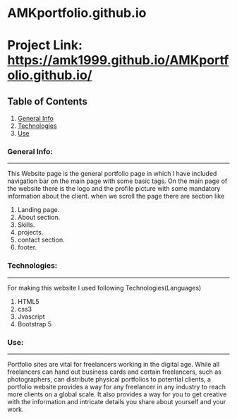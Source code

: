 # AMKportfolio.github.io
# Project Link: https://amk1999.github.io/AMKportfolio.github.io/
## Table of Contents
1. [General Info](#general-info)
2. [Technologies](#technologies)
3. [Use](#Use)

### General Info:
***
This Website page is the general portfolio page in which I have included navigation bar on the main page with some basic tags. On the main page of the website there is the logo and the profile picture with some mandatory information about the client. when we scroll the page there are section like 
1. Landing page.
2. About section.
3. Skills.
4. projects.
5. contact section.
6. footer.

### Technologies:
***
For making this website I used following Technologies(Languages)
1. HTML5
2. css3
3. Jvascript
4. Bootstrap 5

### Use:
***
   Portfolio sites are vital for freelancers working in the digital age. While all freelancers can hand out business cards and certain freelancers, such as
photographers, can distribute physical portfolios to potential clients, a portfolio website provides a way for any freelancer in any industry to reach more clients on a global scale. It also provides a way for you to get creative with the information and intricate details you share about yourself and your work.


